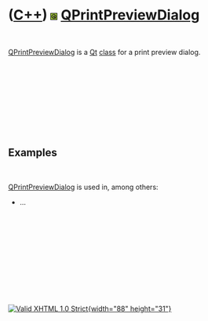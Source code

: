 



 

 

 

 

 

([C++](Cpp.htm)) ![Qt](PicQt.png) [QPrintPreviewDialog](CppQPrintPreviewDialog.htm)
===================================================================================

 

[QPrintPreviewDialog](CppQPrintPreviewDialog.htm) is a [Qt](CppQt.htm)
[class](CppClass.htm) for a print preview dialog.

 

 

 

 

 

Examples
--------

 

[QPrintPreviewDialog](CppQPrintPreviewDialog.htm) is used in, among
others:

-   ...

 

 

 

 

 





 

[![Valid XHTML 1.0 Strict](valid-xhtml10.png){width="88"
height="31"}](http://validator.w3.org/check?uri=referer)
